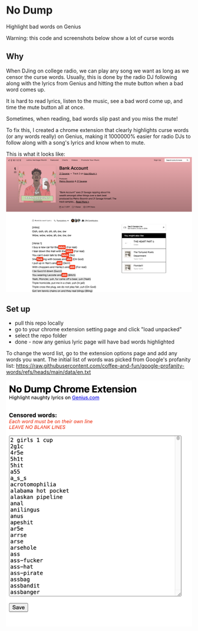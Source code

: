# No Dump

Highlight bad words on Genius

Warning: this code and screenshots below show a lot of curse words

## Why

When DJing on college radio, we can play any song we want as long as we censor the curse words. Usually, this is done by the radio DJ following along with the lyrics from Genius and hitting the mute button when a bad word comes up.

It is hard to read lyrics, listen to the music, see a bad word come up, and time the mute button all at once.

Sometimes, when reading, bad words slip past and you miss the mute!

To fix this, I created a chrome extension that clearly highlights curse words (or any words really) on Genius, making it 1000000% easier for radio DJs to follow along with a song's lyrics and know when to mute.

This is what it looks like:
![](./pic.png)

## Set up

- pull this repo locally
- go to your chrome extension setting page and click "load unpacked"
- select the repo folder
- done - now any genius lyric page will have bad words highlighted

To change the word list, go to the extension options page and add any words you want. The initial list of words was picked from Google's profanity list: https://raw.githubusercontent.com/coffee-and-fun/google-profanity-words/refs/heads/main/data/en.txt

![](./options.png)

